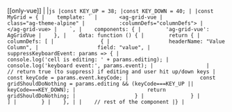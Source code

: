 [[only-vue]]
|
|```js
|const KEY_UP = 38;
|const KEY_DOWN = 40;
|
|const MyGrid = {
|    template: `
|       <ag-grid-vue
|           class="ag-theme-alpine"
|           :columnDefs="columnDefs">
|       </ag-grid-vue>
|    `,
|    components: {
|        'ag-grid-vue': AgGridVue
|    },
|    data: function () {
|        return {
|            columnDefs: [
|               {
|                   headerName: "Value Column",
|                   field: "value",
|                   suppressKeyboardEvent: params => {
|                       console.log('cell is editing: ' + params.editing);
|                       console.log('keyboard event:', params.event);
|                
|                       // return true (to suppress) if editing and user hit up/down keys
|                       const keyCode = params.event.keyCode;
|                       const gridShouldDoNothing = params.editing && (keyCode===KEY_UP || keyCode===KEY_DOWN);
|                       return gridShouldDoNothing;
|                   }
|               }
|            ]
|        }
|    },
|
|    // rest of the component
|}
|```

